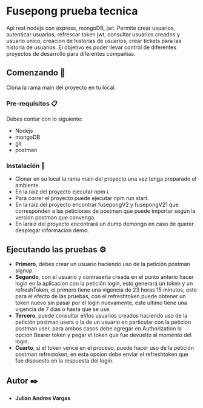 # Fusepong prueba tecnica

Api rest nodejs con express, mongoDB, jwt. Permite crear usuarios, autenticar usuarios, refrescar token jwt, consultar usuarios creados y usuario unico, creacion de historias de usuarios, crear tickets para las historia de usuarios.
El objetivo es poder llevar control de diferentes proyectos de desarrollo para diferentes compañias.

## Comenzando 🚀

Clona la rama main del proyecto en tu local.

### Pre-requisitos 📋

Debes contar con lo siguiente:
 * Nodejs
 * mongoDB
 * git
 * postman

### Instalación 🔧

* Clonar en su local la rama main del proyecto una vez tenga preparado el ambiente.
* En la raiz del proyecto ejecutar npm i.
* Para correr el proyecto puede ejecutar npm run start.
* En la raiz del proyecto encontrar fusepongV2 y fusepongV21 que corresponden a las peticiones de postman que puede importar según la version postman que convenga.
* En laraiz del proyecto encontrará un dump demongo en caso de querer desplegar informacion demo.


## Ejecutando las pruebas ⚙️

* **Primero**, debes crear un usuario haciendo uso de la petición postman signup.
* **Segundo**, con el usuario y contraseña creada en el punto anterio hacer login en la aplicacion con la petición login, esto generará un token y un refreshToken, el primero tiene una vigencia de 23 horas 15 minutos, esto para el efecto de las pruebas, con el refreshtoken puede obtener un token nuevo sin pasar por el login nuevamente, este ultimo tiene una vigencia de 7 dias o hasta que se use.
* **Tercero**, puede consultar el/los usuarios creados haciendo uso de la petición postman users o la de un usuario en particular con la peticion postman user, para ambos casos debe agregar en Authorization la opcion Bearer token y pegar el token que fue devuelto al momento del login.
* **Cuarto**, si el token vence en el proceso, puede hacer uso de la petición postman refrestoken, en esta opcion debe enviar el refreshtoken que fue dispuesto en la respuesta del login.


## Autor ✒️

* **Julian Andres Vargas**
